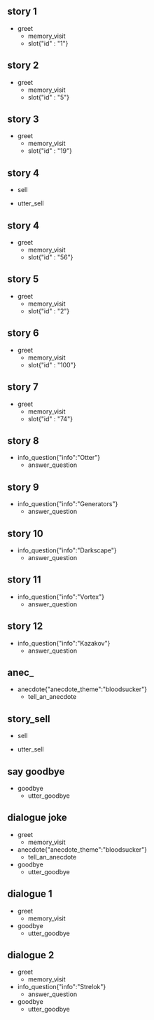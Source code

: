 
## story 1
* greet
  - memory_visit
  - slot{"id" : "1"}
  
## story 2
* greet
  - memory_visit
  - slot{"id" : "5"}
  
## story 3
* greet
  - memory_visit
  - slot{"id" : "19"}
  
## story 4
* sell
 - utter_sell

## story 4
* greet
  - memory_visit
  - slot{"id" : "56"}

## story 5
* greet
  - memory_visit
  - slot{"id" : "2"}

## story 6
* greet
  - memory_visit
  - slot{"id" : "100"}

## story 7
* greet
  - memory_visit
  - slot{"id" : "74"}

## story 8
* info_question{"info":"Otter"}
  - answer_question

## story 9
* info_question{"info":"Generators"}
  - answer_question

## story 10
* info_question{"info":"Darkscape"}
  - answer_question

## story 11
* info_question{"info":"Vortex"}
  - answer_question

## story 12
* info_question{"info":"Kazakov"}
  - answer_question

## anec_
* anecdote{"anecdote_theme":"bloodsucker"}
  - tell_an_anecdote

## story_sell
* sell
 - utter_sell

## say goodbye
* goodbye
  - utter_goodbye

## dialogue joke
* greet
  - memory_visit
* anecdote{"anecdote_theme":"bloodsucker"}
  - tell_an_anecdote
* goodbye
  - utter_goodbye

## dialogue 1
* greet
  - memory_visit
* goodbye
  - utter_goodbye

## dialogue 2
* greet
  - memory_visit
* info_question{"info":"Strelok"}
  - answer_question
* goodbye
  - utter_goodbye
